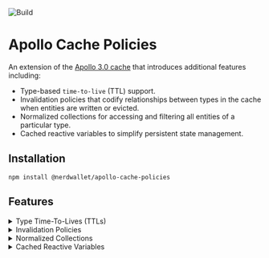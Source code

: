 ![Build](https://github.com/NerdWalletOSS/apollo-cache-policies/workflows/Build/badge.svg)

# Apollo Cache Policies

An extension of the [Apollo 3.0 cache](https://blog.apollographql.com/previewing-the-apollo-client-3-cache-565fadd6a01e) that introduces additional features including:

* Type-based `time-to-live` (TTL) support.
* Invalidation policies that codify relationships between types in the cache when entities are written or evicted.
* Normalized collections for accessing and filtering all entities of a particular type.
* Cached reactive variables to simplify persistent state management.

## Installation

```
npm install @nerdwallet/apollo-cache-policies
```
## Features

<details>
  <summary>
    Type Time-To-Lives (TTLs)
  </summary>

  <br>

  ## Summary

Type-based TTLs are useful when you want to specify requirements on how long an instance of a specific type should live in the cache before it becomes stale and unusable. When an entity is attempted to be read from the cache, it will be lazily evicted if it has been in the cache longer than it's TTL duration (specified in milliseconds) and will trigger any queries watching that data to rerun in order to fetch new data.

  ## Specification

  ```javascript
  import { InvalidationPolicyCache } from '@nerdwallet/apollo-cache-policies';

  const cache = new InvalidationPolicyCache({
    typePolicies: {...},
    invalidationPolicies: {
      timeToLive: Number;
      renewalPolicy: RenewalPolicy;
      types: {
        Typename: {
          timeToLive: Number,
          renewalPolicy: RenewalPolicy,
        }
      }
    }
  });
  ```

  ## Example Usage

  ```javascript
  import { InvalidationPolicyCache, RenewalPolicy } from '@nerdwallet/apollo-cache-policies';

  const cache = new InvalidationPolicyCache({
    typePolicies: {...},
    invalidationPolicies: {
      timeToLive: 3600 * 1000; // 1hr TTL on all types in the cache
      renewalPolicy: RenewalPolicy.WriteOnly;
      types: {
        Employee: {
          timeToLive: 3600 * 1000 * 24 // 24hr TTL specifically for the Employee type in the cache
        },
        EmployeeMessage: {
          renewalPolicy: RenewalPolicy.AccessAndWrite // The TTL for employee messages is renewed when the a message is read or written in the cache
        }
      }
    }
  });
  ```

  ## Extended Type API

  | Config          | Description                                                                                | Required | Default   |
  | ----------------| -------------------------------------------------------------------------------------------|----------|-----------|
  | `timeToLive`    | The global time to live in milliseconds for all types in the cache                         | ❌       | None      |
  | `renewalPolicy` | The policy for renewing an entity's time to live in the cache                              | ❌       | WriteOnly |

  ## Extended Cache APIs

  | Extended cache API       | Description                                                                               | Return Type                                                  | Arguments                    |
  | -------------------------| ------------------------------------------------------------------------------------------|--------------------------------------------------------------|------------------------------|
  | `expire`                 | Evicts all expired entities from the cache based on their type's or the global timeToLive | String[] - List of expired entity IDs evicted from the cache | ❌                           |
  | `expiredEntities`        | Returns all expired entities still present in the cache                                   | String[] - List of expired entities in the cache             | ❌                           |
  | `evictWhere`             | Evicts all entities matching the given filter from the cache                              | String[] - List of evicted entities from the cache           | `{ __typename: string, filter?: FragmentWhereFilter<EntityType> }` |

  ### Renewal Policies

  The renewal policy for a type TTL determines when the TTL should be renewed, such as when the entity is re-written into the cache from a recent network query.

  * **AccessOnly** - After first write, the entity in the cache will renew its TTL on read
  * **AccessAndWrite** - After first write, the entity will renew its TTL on read or write
  * **WriteOnly** - After first write, the entity in the cache will renew its TTL on write
  * **None** - After first write, the entity in the cache will never renew its TTL on reads or writes.

</details>

<details>
  <summary>
    Invalidation Policies
  </summary>

  <br>

  ## Summary

  Invalidation policies codify relationships between different types in the cache. Since the default `InMemoryCache` from Apollo is a key-value store, it does not maintain relationships between different cache entities. Invalidation policies introduce event-based (onWrite, onEvict) policies between parent/child type entities. Read more about the background for invalidation policies in [our blog post](https://danreynolds.ca/tech/2021/02/05/Apollo-Invalidation-Policies/).

  ## Specification

  ```javascript
  import { InvalidationPolicyCache } from '@nerdwallet/apollo-cache-policies';

  const cache = new InvalidationPolicyCache({
    typePolicies: {...},
    invalidationPolicies: {
      types: {
        Typename: {
          PolicyEvent: {
            Typename: (PolicyActionCacheOperation, PolicyActionEntity) => {}
            __default: (PolicyActionCacheOperation, DefaultPolicyActionEntity) => {}
          },
        }
      }
    }
  });
  ```

  ## Example Usage

  ```javascript
  import { ApolloClient, InMemoryCache } from "@apollo/client";
  import { InvalidationPolicyCache } from "@nerdwallet/apollo-cache-policies";

  export default new ApolloClient({
    uri: "http://localhost:4000",
    cache: new InvalidationPolicyCache({
      typePolicies: {...},
      invalidationPolicies: {
        types: {
          DeleteEmployeeResponse: {
            // Delete an entity from the cache when it is deleted on the server
            onWrite: {
              Employee: ({ evict, readField }, { id, ref, parent: { variables } }) => {
                if (parent.variables.employeeId === readField('id', ref)) {
                  evict({ id });
                }
              },
            }
          },
          Employee: {
            // Evict every message in the cache for an employee when they are evicted
            onEvict: {
              EmployeeMessage: ({ readField, evict }, { id, ref, parent }) => {
                if (readField('employee_id', ref) === readField('id', parent.ref)) {
                  evict({ id });
                }
              },
            }
          },
          EmployeeMessage: {
            // Perform a side-effect whenever an employee message is evicted
            onEvict: (_cacheOperations, { parent: { id } }) => {
              console.log(`Employee message ${id} was evicted`);
            }
          },
          CreateEmployeeResponse: {
            // Add an entity to a cached query when the parent type is written
            onWrite: {
              EmployeesResponse: ({ readField, modify }, { storeFieldName, parent }) => {
                modify({
                  fields: {
                    [storeFieldName]: (employeesResponse) => {
                      const createdEmployeeResponse = readField({
                        fieldName: parent.fieldName,
                        args: parent.variables,
                        from: parent.ref,
                      });
                      return {
                        ...employeesResponse,
                        data: [
                          ...employeesResponse.data,
                          createdEmployeesResponse.data,
                        ]
                      }
                    }
                  }
                });
              },
            },
          },
        }
      }
    })
  });
  ```
  ## Invalidation Policies Cache API

  The extended policies are by default triggered for on read, write or eviction of entities in the cache by type. If you want to enable or disable particular support for particular events in your application, this can be done with the extended cache APIs for policy events.
  
  | Policy Event   | Description                                                                                | Required |
  | ---------------| -------------------------------------------------------------------------------------------|----------|
  | `onWrite`      | On writing parent entity into cache, perform action for each type under the parent         | false    |
  | `onEvict`      | On evicting parent entity from cache, perform policy action for each type under the parent | false    |

  | Policy Action Cache Operation | Description                        |
  | ------------------------------| -----------------------------------|
  | `evict`                       | `evict` API from Apollo cache      |
  | `modify`                      | `modify` API from Apollo cache     |
  | `readField`                   | `readField` API from Apollo cache  |

  | Extended cache API       | Description                                                                               | Return Type                                                  | Arguments                    |
  | -------------------------| ------------------------------------------------------------------------------------------|--------------------------------------------------------------|------------------------------|
  | `activePolicyEvents`     | Returns all active policy events (Read, Write, Evict)                                     | InvalidationPolicyEvent[] - List of active policy events     | ❌                           |
  | `activatePolicyEvents`   | Activates the provided policy events, defaults to all                                     | void                                                         | ...InvalidationPolicyEvent[] |
  | `deactivatePolicyEvents` | Dectivates the provided policy events, defaults to all                                    | void                                                         | ...InvalidationPolicyEvent[] |

  ## Policy Action Entity API

  When an invalidation policy event is triggered, it will provide you with all the metadata required about which parent entity triggered the event and which child entity is affected.

  | Policy Action Entity | Description                                             | Type               | Example                                                                                     |
  | ---------------------| --------------------------------------------------------|--------------------| ---------------------------------------------------------------------------------------------|
  | `id`                 | The id of the entity in the Apollo cache                | string              | `Employee:1`, `ROOT_QUERY`                                                                  |
  | `ref`                | The reference object for the entity in the Apollo cache | Reference           | `{ __ref: 'Employee:1' }`, `{ __ref: 'ROOT_QUERY' }`                                        |
  | `fieldName`          | The field for the entity in the Apollo cache            | string?             | `employees`                                                                                 |
  | `storeFieldName`     | The `fieldName` combined with its distinct variables    | string?             | `employees({ location: 'US' })`                                                             |
  | `variables`          | The variables the entity was written with               | Object?             | `{ location: 'US' }`                                                                        |
  | `args`               | The args the field was written with                     | Object?             | `{ location: 'US' }`                                                                        |
  | `storage`            | An object for storing unique entity metadata across policy action invocations | Object            | `{}`                                                                    |
  | `parent`             | The parent entity that triggered the PolicyEvent        | PolicyActionEntity  | `{ id: 'ROOT_QUERY', fieldName: 'deleteEmployees', storeFieldName: 'deleteEmployees({}), ref: { __ref: 'ROOT_QUERY' }, variables: {} }'` |

  | Default Policy Action Entity | Description                                                                   | Type               | Example                                                                                     |
  | -----------------------------| ------------------------------------------------------------------------------|---------------------| ---------------------------------------------------------------------------------------------|
  | `storage`                    | An object for storing unique entity metadata across policy action invocations | Object              | `{}`                                                                        |
  | `parent`                     | The parent entity that triggered the PolicyEvent                              | PolicyActionEntity  | `{ id: 'ROOT_QUERY', fieldName: 'deleteEmployees', storeFieldName: 'deleteEmployees({}), ref: { __ref: 'ROOT_QUERY' }, variables: {} }'` |

</details>

<details>
  <summary>
    Normalized Collections
  </summary>

  <br>

  ## Summary

  Normalized collections introduce ways of accessing and filtering all entities in the cache of a given type. They are useful for scenarios where clients may want to access all entities in the cache of a particular type matching a set of filters like a list of all products to show or all the messages of a conversation. To read more about the motivation for this feature, check out [our blog post](https://danreynolds.ca/tech/2021/09/23/Apollo-Normalized-Collections/).

  To use normalized collections, enable it in the cache with the collections flag below:

  ```javascript
  import { InvalidationPolicyCache } from '@nerdwallet/apollo-cache-policies';

  const cache = new InvalidationPolicyCache({
    enableCollections: true,
    typePolicies: {...},
    invalidationPolicies: {...}
  });
  ```

  ## Specification

  Normalized collections introduce 4 new APIs:

  1. `useFragmentWhere`: A new React hook for filtering a collection of entities by type
  2. `cache.readReferenceWhere`: A cache API that returns a list of references in the cache for a particular type and filter
  3. `cache.readFragmentWhere`: The collection filter equivalent of the existing cache.readFragment API
  4. `cache.watchFragmentWhere`: The collection filter equivalent of the existing cache.watchFragment API

  ## useFragmentWhere

  The `useFragmentWhere` API allows us to query for a filtered collection of entities by type. It takes two arguments, a GraphQL fragment for the fields to read from the type and an object of all the fields to filter by.

  ### Example Usage

  Now our client can filter all entites of a particular type in the cache like `Employee` in one operation without having to write any type policies.

  ```js
  import { useFragmentWhere } from '@nerdwallet/apollo-cache-policies';

  const { data } = useFragmentWhere(
    gql`
      fragment EmployeesByTeam on Employee {
        id
        name
      }
    `,
    {
      team: 'Banking',
    }
  )
  ```

  If we just want to retrieve all entities in the cache for a particular type, we can omit the filter altogether:

  ```js
  import { useFragmentWhere } from '@nerdwallet/apollo-cache-policies';

  const { data } = useFragmentWhere(
    gql`
      fragment AllEmployees on Employee {
        id
        name
      }
    `
  )
  ```

  The `useFragmentWhere` API will automatically update the component just like `useQuery` when the employees that match the filter change, including when a new employee that matches the filter criteria is added to the cache.

  > Note: `useFragmentWhere` subscribes to data changes based on the fragment name you provide, so to return different data from different calls to the API you will want to use different fragment names.

  ## Cache.readReferenceWhere

  Normalized collections can be accessed in type policies using the new `cache.readReferenceWhere` API. `readReferenceWhere` will return a list of references for a given type and filter.

  ### Example Usage

  ```js
  const cache = new InMemoryCache({
    typePolicies: {
      Query: {
        fields: {
          readBankingTeam: {
            read(_existingBankingTeam, { cache }) {
              return cache.readReferenceWhere<Employee>(
                {
                  __typename: 'Employee',
                  filter: {
                    team: 'Banking',
                  },
                }
              );
            }
          },
        },
      },
    },
  });
  ```

  In this example, we use the `readReferenceWhere` API to construct a type policy that returns all entities of the `Employee` type in the cache with a field `team` matching the value `Banking`. Any number of fields can be used as filters and queries for this type policy will automatically update whenever an employee entity is added, created removed from the cache.

</details>

<details>
  <summary>
    Cached Reactive Variables
  </summary>

  <br>

  ## Summary

  Reactive variables are a powerful and lightweight API for managing local state with Apollo. In cases where client state should be persisted across sessions, it would be helpful to be able to persist reactive variables as well.

  Cached reactive variables work the same as regular ones, with the additional function of persisting their current value to the cache. Applications still need to set up their own cache persistence using tools like [Apollo Cache Persist](https://github.com/apollographql/apollo-cache-persist). Once cache persistence is in place, cached reactive variables will be rehydrated on new sessions with a runtime value from the cache.
  ## Example Usage

  The only difference in the API when working with cached reactive variables is that a unique ID must be specified for caching. They can then be initialized with a default value, read and written to using the same APIs
  as other reactive variables.

  ```javascript
  import { makeCachedVar } from '@nerdwallet/apollo-cache-policies';

  const rv = makeCachedVar('identifier', false);
  rv(true);
  console.log(rv()); // true
  ```
</details>
